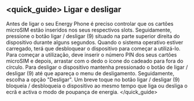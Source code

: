 ## <quick_guide> Ligar e desligar

Antes de ligar o seu Energy Phone é preciso controlar que os cartões microSIM estão inseridos nos seus respectivos slots.  Seguidamente, pressione o botão ligar / desligar (9) situado na parte superior direita do dispositivo durante alguns segundos.  Quando o sistema operativo estiver carregado, terá que desbloquear o dispositivo para começar a utilizá-lo. Para começar a utilização, deve inserir o número PIN dos seus cartões microSIM e depois, arrastar com o dedo o ícone do cadeado para fora do círculo.
Para desligar o dispositivo mantenha pressionado o botão de ligar / desligar (9) até que apareça o menu de desligamento. Seguidamente, escolha a opção "Desligar".
Um breve toque no botão ligar / desligar (9) bloqueia / desbloqueia o dispositivo ao mesmo tempo que liga ou desliga o ecrã e activa o modo de poupança de energia.
</quick_guide>
